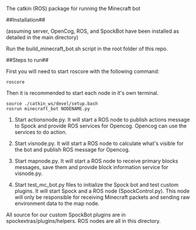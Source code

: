 
The catkin (ROS) package for running the Minecraft bot

##Installation##

(assuming server, OpenCog, ROS, and SpockBot have been installed as detailed in the main directory)

Run the build_minecraft_bot.sh script in the root folder of this repo.

##Steps to run##

First you will need to start roscore with the following command:

    roscore

Then it is recommended to start each node in it's own terminal.

    source ./catkin_ws/devel/setup.bash
    rosrun minecraft_bot NODENAME.py

1. Start actionsnode.py. It will start a ROS node to publish actions message to Spock and provide ROS services for Opencog. Opencog can use the services to do action.

2. Start visnode.py. It will start a ROS node to calculate what's visible for the bot and publish ROS message for Opencog.

3. Start mapnode.py. It will start a ROS node to receive primary blocks messages, save them and provide block information service for visnode.py.

4. Start test_mc_bot.py files to initialize the Spock bot and test custom plugins. It will start Spock and a ROS node (SpockControl.py). This node will only be responsible for receiving Minecraft packets and sending raw environment data to the map node.

All source for our custom SpockBot plugins are in spockextras/plugins/helpers. ROS nodes are all in this directory.




